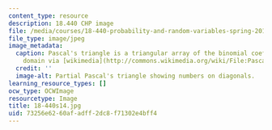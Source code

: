 ```yaml
---
content_type: resource
description: 18.440 CHP image
file: /media/courses/18-440-probability-and-random-variables-spring-2014/73256e6260afadff2dc8f71302e4bff4_18-440s14.jpg
file_type: image/jpeg
image_metadata:
  caption: Pascal's triangle is a triangular array of the binomial coefficients. (Public
    domain via [wikimedia](http://commons.wikimedia.org/wiki/File:Pascal2.png) commons.)
  credit: ''
  image-alt: Partial Pascal's triangle showing numbers on diagonals.
learning_resource_types: []
ocw_type: OCWImage
resourcetype: Image
title: 18-440s14.jpg
uid: 73256e62-60af-adff-2dc8-f71302e4bff4
---
```

